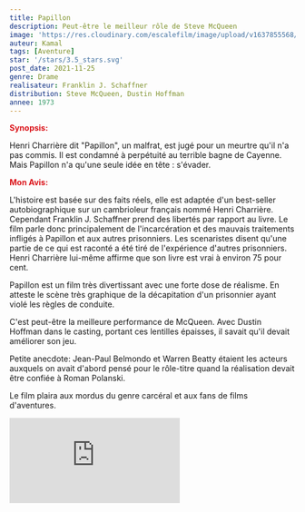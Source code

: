 ```yaml
---
title: Papillon
description: Peut-être le meilleur rôle de Steve McQueen
image: 'https://res.cloudinary.com/escalefilm/image/upload/v1637855568/papillon_mg18vx.jpg'
auteur: Kamal
tags: [Aventure]
star: '/stars/3.5_stars.svg'
post_date: 2021-11-25
genre: Drame
realisateur: Franklin J. Schaffner
distribution: Steve McQueen, Dustin Hoffman
annee: 1973
---
```

<span style="color:#db161c">**Synopsis:**</span>

Henri Charrière dit "Papillon", un malfrat, est jugé pour un meurtre qu'il n'a pas commis. Il est condamné à perpétuité au terrible bagne de Cayenne. Mais Papillon n'a qu'une seule idée en tête : s'évader.

<span style="color:#db161c">**Mon Avis:**</span>

L'histoire est basée sur des faits réels, elle est adaptée d'un best-seller autobiographique sur un cambrioleur français nommé Henri Charrière. Cependant Franklin J. Schaffner prend des libertés par rapport au livre.
Le film parle donc principalement de l'incarcération et des mauvais traitements infligés à Papillon et aux autres prisonniers. Les scenaristes disent qu'une partie de ce qui est raconté a été tiré de l'expérience d'autres prisonniers. Henri Charrière lui-même affirme que son livre est vrai à environ 75 pour cent.

Papillon est un film très divertissant avec une forte dose de réalisme. En atteste le scène très graphique de la décapitation d'un prisonnier ayant violé les règles de conduite.

C'est peut-être la meilleure performance de McQueen. Avec Dustin Hoffman dans le casting, portant ces lentilles épaisses, il savait qu'il devait améliorer son jeu.

Petite anecdote: Jean-Paul Belmondo et Warren Beatty étaient les acteurs auxquels on avait d'abord pensé pour le rôle-titre quand la réalisation devait être confiée à Roman Polanski.

Le film plaira aux mordus du genre carcéral et aux fans de films d'aventures.

<div>
    <iframe src="https://www.youtube.com/embed/uJ3BOD7bcRc" title="YouTube video player" frameborder="0" allow="accelerometer; autoplay; clipboard-write; encrypted-media; gyroscope; picture-in-picture" allowfullscreen></iframe>
</div>
